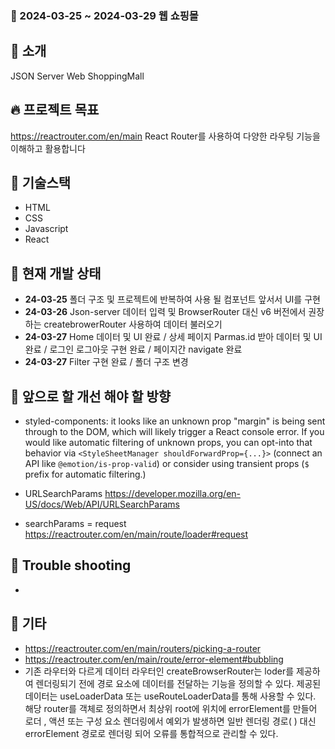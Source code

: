 ### 🎉 2024-03-25 ~ 2024-03-29 웹 쇼핑몰

## 📄 소개

JSON Server Web ShoppingMall

## 🔥 프로젝트 목표

https://reactrouter.com/en/main
React Router를 사용하여 다양한 라우팅 기능을 이해하고 활용합니다

## 🔧 기술스택

- HTML
- CSS
- Javascript
- React

## 📌 현재 개발 상태

- **24-03-25** 폴더 구조 및 프로젝트에 반복하여 사용 될 컴포넌트 앞서서 UI를 구현
- **24-03-26** Json-server 데이터 입력 및 BrowserRouter 대신 v6 버전에서 권장하는 createbrowerRouter 사용하여 데이터 불러오기
- **24-03-27**
  Home 데이터 및 UI 완료 /
  상세 페이지 Parmas.id 받아 데이터 및 UI 완료 /
  로그인 로그아웃 구현 완료 /
  페이지간 navigate 완료
- **24-03-27** Filter 구현 완료 / 폴더 구조 변경

## 📝 앞으로 할 개선 해야 할 방향

- styled-components: it looks like an unknown prop "margin" is being sent through to the DOM, which will likely trigger a React console error. If you would like automatic filtering of unknown props, you can opt-into that behavior via `<StyleSheetManager shouldForwardProp={...}>` (connect an API like `@emotion/is-prop-valid`) or consider using transient props (`$` prefix for automatic filtering.)

- URLSearchParams https://developer.mozilla.org/en-US/docs/Web/API/URLSearchParams
- searchParams = request https://reactrouter.com/en/main/route/loader#request

## 🥅 Trouble shooting

-

## 💬 기타

- https://reactrouter.com/en/main/routers/picking-a-router
- https://reactrouter.com/en/main/route/error-element#bubbling
- 기존 라우터와 다르게 데이터 라우터인 createBrowserRouter는 loder를 제공하여 렌더링되기 전에 경로 요소에 데이터를 전달하는 기능을 정의할 수 있다. 제공된 데이터는 useLoaderData 또는 useRouteLoaderData를 통해 사용할 수 있다. 해당 router를 객체로 정의하면서 최상위 root에 위치에 errorElement를 만들어 로더 , 액션 또는 구성 요소 렌더링에서 예외가 발생하면 일반 렌더링 경로( ) 대신 errorElement 경로로 렌더링 되어 오류를 통합적으로 관리할 수 있다.
